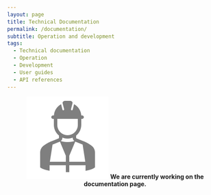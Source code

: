 ```yaml
---
layout: page
title: Technical Documentation
permalink: /documentation/
subtitle: Operation and development
tags: 
  - Technical documentation
  - Operation
  - Development
  - User guides
  - API references
---
```


<div align="center">
    <img src="/assets/img/work.svg" alt="Documentation">
    <b>We are currently working on the documentation page.</b>
</div>